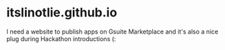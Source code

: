 # itslinotlie.github.io

I need a website to publish apps on Gsuite Marketplace and it's also a nice plug during Hackathon introductions (:
